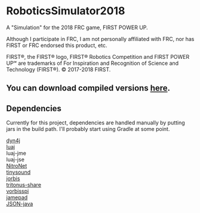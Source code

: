 # RoboticsSimulator2018
A "Simulation" for the 2018 FRC game, FIRST POWER UP.

Although I participate in FRC, I am not personally affiliated with FRC, nor has FIRST or FRC endorsed this product, etc.

FIRST®, the FIRST® logo, FIRST® Robotics Competition and FIRST POWER UP℠ are trademarks of For Inspiration and Recognition of Science and Technology (FIRST®). © 2017-2018 FIRST.

## You can download compiled versions [here](https://github.com/FRCTeam871/RoboticsSimulator2018/releases).

## Dependencies
Currently for this project, dependencies are handled manually by putting jars in the build path. I'll probably start using Gradle at some point.<br>

[dyn4j](https://github.com/dyn4j/dyn4j/)<br>
[luaj](https://github.com/darmie/LuaJ)<br>
luaj-jme<br>
luaj-jse<br>
[NitroNet](https://github.com/jmrapp1/NitroNet)<br>
[tinysound](https://github.com/finnkuusisto/TinySound)<br>
[jorbis](https://github.com/finnkuusisto/TinySound/tree/master/lib)<br>
[tritonus-share](https://github.com/finnkuusisto/TinySound/tree/master/lib)<br>
[vorbisspi](https://github.com/finnkuusisto/TinySound/tree/master/lib)<br>
[jamepad](https://github.com/williamahartman/Jamepad)<br>
[JSON-java](https://github.com/stleary/JSON-java)<br>
